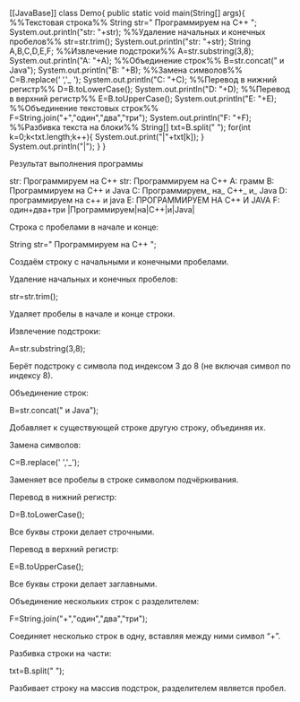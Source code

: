 [[JavaBase]]
class Demo{
	public static void main(String[] args){
%%Текстовая строка%%
		String str=" Программируем на С++ ";
		System.out.println("str: "+str);
%%Удаление начальных и конечных пробелов%%
		str=str.trim();
		System.out.println("str: "+str);
		String A,B,C,D,E,F;
%%Извлечение подстроки%%
		A=str.substring(3,8);
		System.out.println("A: "+A);
%%Объединение строк%%
		B=str.concat(" и Java");
		System.out.println("B: "+B);
%%Замена символов%%
		C=B.replace(‘  ‘,'_ ');
		System.out.println("C: "+C);
%%Перевод в нижний регистр%%
		D=B.toLowerCase();
		System.out.println("D: "+D);
%%Перевод в верхний регистр%%
		E=B.toUpperCase();
		System.out.println("E: "+E);
%%Объединение текстовых строк%%
		F=String.join("+","один","два","три");
		System.out.println("F: "+F);
%%Разбивка текста на блоки%%
		String[] txt=B.split(" ");
		for(int k=0;k<txt.length;k++){
			System.out.print("|"+txt[k]);
		}
		System.out.println("|");
	}
}

Результат выполнения программы

str: Программируем на С++
str: Программируем на С++
A: грамм
B: Программируем на С++ и Java
C: Программируем_ на_ С++_ и_ Java
D: программируем на с++ и java
E: ПРОГРАММИРУЕМ НА С++ И JAVA
F: один+два+три
|Программируем|на|С++|и|Java|


Строка с пробелами в начале и конце:

String str=" Программируем на С++ ";

Создаём строку с начальными и конечными пробелами.


Удаление начальных и конечных пробелов:

str=str.trim();

Удаляет пробелы в начале и конце строки.


Извлечение подстроки:

A=str.substring(3,8);

Берёт подстроку с символа под индексом 3 до 8 (не включая символ по индексу 8).


Объединение строк:

B=str.concat(" и Java");

Добавляет к существующей строке другую строку, объединяя их.


Замена символов:

C=B.replace(' ','_');

Заменяет все пробелы в строке символом подчёркивания.


Перевод в нижний регистр:

D=B.toLowerCase();

Все буквы строки делает строчными.


Перевод в верхний регистр:

E=B.toUpperCase();

Все буквы строки делает заглавными.


Объединение нескольких строк с разделителем:

F=String.join("+","один","два","три");

Соединяет несколько строк в одну, вставляя между ними символ “+”.


Разбивка строки на части:

txt=B.split(" ");

Разбивает строку на массив подстрок, разделителем является пробел.
